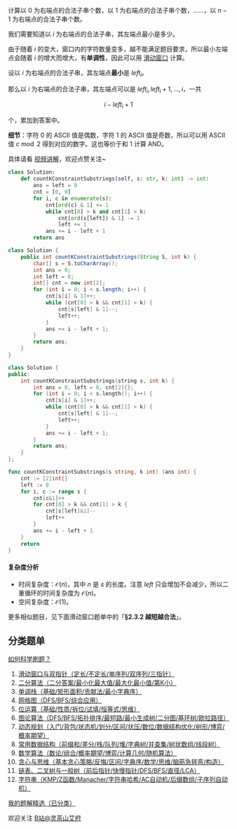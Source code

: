 计算以 $0$ 为右端点的合法子串个数，以 $1$ 为右端点的合法子串个数，……，以 $n-1$ 为右端点的合法子串个数。

我们需要知道以 $i$ 为右端点的合法子串，其左端点最小是多少。

由于随着 $i$ 的变大，窗口内的字符数量变多，越不能满足题目要求，所以最小左端点会随着 $i$ 的增大而增大，有**单调性**，因此可以用 [滑动窗口](https://www.bilibili.com/video/BV1hd4y1r7Gq/) 计算。

设以 $i$ 为右端点的合法子串，其左端点**最小**是 $\textit{left}_i$。

那么以 $i$ 为右端点的合法子串，其左端点可以是 $\textit{left}_i,\textit{left}_i+1,\ldots,i$，一共

$$
i-\textit{left}_i+1
$$

个，累加到答案中。

**细节**：字符 $0$ 的 ASCII 值是偶数，字符 $1$ 的 ASCII 值是奇数，所以可以用 ASCII 值 $c\bmod 2$ 得到对应的数字。这也等价于和 $1$ 计算 AND。

具体请看 [视频讲解](https://www.bilibili.com/video/BV1hH4y1c7T5/)，欢迎点赞关注~

```py [sol-Python3]
class Solution:
    def countKConstraintSubstrings(self, s: str, k: int) -> int:
        ans = left = 0
        cnt = [0, 0]
        for i, c in enumerate(s):
            cnt[ord(c) & 1] += 1
            while cnt[0] > k and cnt[1] > k:
                cnt[ord(s[left]) & 1] -= 1
                left += 1
            ans += i - left + 1
        return ans
```

```java [sol-Java]
class Solution {
    public int countKConstraintSubstrings(String S, int k) {
        char[] s = S.toCharArray();
        int ans = 0;
        int left = 0;
        int[] cnt = new int[2];
        for (int i = 0; i < s.length; i++) {
            cnt[s[i] & 1]++;
            while (cnt[0] > k && cnt[1] > k) {
                cnt[s[left] & 1]--;
                left++;
            }
            ans += i - left + 1;
        }
        return ans;
    }
}
```

```cpp [sol-C++]
class Solution {
public:
    int countKConstraintSubstrings(string s, int k) {
        int ans = 0, left = 0, cnt[2]{};
        for (int i = 0; i < s.length(); i++) {
            cnt[s[i] & 1]++;
            while (cnt[0] > k && cnt[1] > k) {
                cnt[s[left] & 1]--;
                left++;
            }
            ans += i - left + 1;
        }
        return ans;
    }
};
```

```go [sol-Go]
func countKConstraintSubstrings(s string, k int) (ans int) {
	cnt := [2]int{}
	left := 0
	for i, c := range s {
		cnt[c&1]++
		for cnt[0] > k && cnt[1] > k {
			cnt[s[left]&1]--
			left++
		}
		ans += i - left + 1
	}
	return
}
```

#### 复杂度分析

- 时间复杂度：$\mathcal{O}(n)$，其中 $n$ 是 $s$ 的长度。注意 $\textit{left}$ 只会增加不会减少，所以二重循环的时间复杂度为 $\mathcal{O}(n)$。
- 空间复杂度：$\mathcal{O}(1)$。

更多相似题目，见下面滑动窗口题单中的「**§2.3.2 越短越合法**」。

## 分类题单

[如何科学刷题？](https://leetcode.cn/circle/discuss/RvFUtj/)

1. [滑动窗口与双指针（定长/不定长/单序列/双序列/三指针）](https://leetcode.cn/circle/discuss/0viNMK/)
2. [二分算法（二分答案/最小化最大值/最大化最小值/第K小）](https://leetcode.cn/circle/discuss/SqopEo/)
3. [单调栈（基础/矩形面积/贡献法/最小字典序）](https://leetcode.cn/circle/discuss/9oZFK9/)
4. [网格图（DFS/BFS/综合应用）](https://leetcode.cn/circle/discuss/YiXPXW/)
5. [位运算（基础/性质/拆位/试填/恒等式/思维）](https://leetcode.cn/circle/discuss/dHn9Vk/)
6. [图论算法（DFS/BFS/拓扑排序/最短路/最小生成树/二分图/基环树/欧拉路径）](https://leetcode.cn/circle/discuss/01LUak/)
7. [动态规划（入门/背包/状态机/划分/区间/状压/数位/数据结构优化/树形/博弈/概率期望）](https://leetcode.cn/circle/discuss/tXLS3i/)
8. [常用数据结构（前缀和/差分/栈/队列/堆/字典树/并查集/树状数组/线段树）](https://leetcode.cn/circle/discuss/mOr1u6/)
9. [数学算法（数论/组合/概率期望/博弈/计算几何/随机算法）](https://leetcode.cn/circle/discuss/IYT3ss/)
10. [贪心与思维（基本贪心策略/反悔/区间/字典序/数学/思维/脑筋急转弯/构造）](https://leetcode.cn/circle/discuss/g6KTKL/)
11. [链表、二叉树与一般树（前后指针/快慢指针/DFS/BFS/直径/LCA）](https://leetcode.cn/circle/discuss/K0n2gO/)
12. [字符串（KMP/Z函数/Manacher/字符串哈希/AC自动机/后缀数组/子序列自动机）](https://leetcode.cn/circle/discuss/SJFwQI/)

[我的题解精选（已分类）](https://github.com/EndlessCheng/codeforces-go/blob/master/leetcode/SOLUTIONS.md)

欢迎关注 [B站@灵茶山艾府](https://space.bilibili.com/206214)
